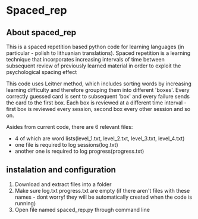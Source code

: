 # Spaced_rep

##  About spaced_rep

This is a spaced repetition based python code for learning languages (in particular - polish to lithuanian translations). 
Spaced repetition is a learning technique that incorporates increasing intervals of time between subsequent review of previously learned material in order to exploit the psychological spacing effect

This code uses Leitner method, which includes sorting words by increasing learning difficulty and therefore grouping them into different 'boxes'. Every correctly guessed card is sent to subsequent 'box' and every failure sends the card to the first box. Each box is reviewed at a different time interval - first box is reviewed every session, second box every other session and so on.

Asides from current code, there are 6 relevant files:
- 4 of which are word lists(level_1.txt, level_2.txt, level_3.txt, level_4.txt)
- one file is required to log sessions(log.txt)
- another one is required to log progress(progress.txt)

## instalation and configuration
1. Download and extract files into a folder
2. Make sure log.txt progress.txt are empty (if there aren't files with these names - dont worry! they will be automatically created when the code is running)
3. Open file named spaced_rep.py through command line

